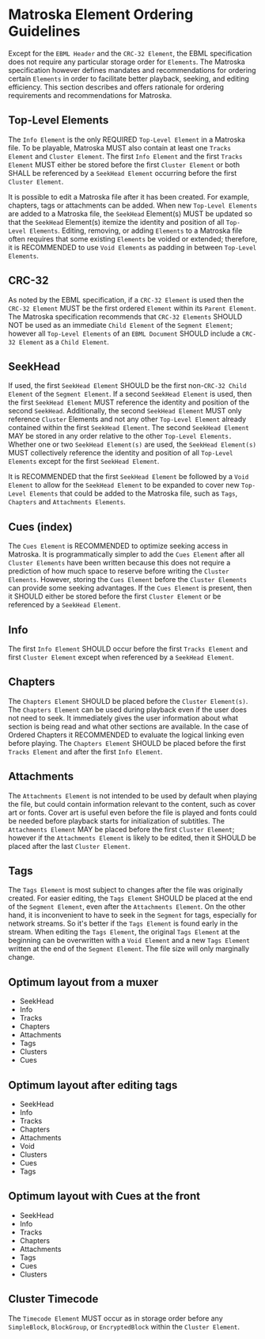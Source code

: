 ---
---

# Matroska Element Ordering Guidelines

Except for the `EBML Header` and the `CRC-32 Element`, the EBML specification does not require any particular storage order for `Elements`. The Matroska specification however defines mandates and recommendations for ordering certain `Elements` in order to facilitate better playback, seeking, and editing efficiency. This section describes and offers rationale for ordering requirements and recommendations for Matroska.

## Top-Level Elements

The `Info Element` is the only REQUIRED `Top-Level Element` in a Matroska file. To be playable, Matroska MUST also contain at least one `Tracks Element` and `Cluster Element`. The first `Info Element` and the first `Tracks Element` MUST either be stored before the first `Cluster Element` or both SHALL be referenced by a `SeekHead Element` occurring before the first `Cluster Element`.

It is possible to edit a Matroska file after it has been created. For example, chapters, tags or attachments can be added. When new `Top-Level Elements` are added to a Matroska file, the `SeekHead` Element(s) MUST be updated so that the `SeekHead` Element(s) itemize the identity and position of all `Top-Level Elements`. Editing, removing, or adding `Elements` to a Matroska file often requires that some existing `Elements` be voided or extended; therefore, it is RECOMMENDED to use `Void Elements` as padding in between `Top-Level Elements`.

## CRC-32

As noted by the EBML specification, if a `CRC-32 Element` is used then the `CRC-32 Element` MUST be the first ordered `Element` within its `Parent Element`. The Matroska specification recommends that `CRC-32 Elements` SHOULD NOT be used as an immediate `Child Element` of the `Segment Element`; however all `Top-Level Elements` of an `EBML Document` SHOULD include a `CRC-32 Element` as a `Child Element`.

## SeekHead

If used, the first `SeekHead Element` SHOULD be the first non-`CRC-32 Child Element` of the `Segment Element`. If a second `SeekHead Element` is used, then the first `SeekHead Element` MUST reference the identity and position of the second `SeekHead`. Additionally, the second `SeekHead Element` MUST only reference `Cluster` Elements and not any other `Top-Level Element` already contained within the first `SeekHead Element`. The second `SeekHead Element` MAY be stored in any order relative to the other `Top-Level Elements.` Whether one or two `SeekHead Element(s)` are used, the `SeekHead Element(s)` MUST collectively reference the identity and position of all `Top-Level Elements` except for the first `SeekHead Element`.

It is RECOMMENDED that the first `SeekHead Element` be followed by a `Void Element` to allow for the `SeekHead Element` to be expanded to cover new `Top-Level Elements` that could be added to the Matroska file, such as `Tags`, `Chapters` and `Attachments Elements`.

## Cues (index)

The `Cues Element` is RECOMMENDED to optimize seeking access in Matroska. It is programmatically simpler to add the `Cues Element` after all `Cluster Elements` have been written because this does not require a prediction of how much space to reserve before writing the `Cluster Elements`. However, storing the `Cues Element` before the `Cluster Elements` can provide some seeking advantages. If the `Cues Element` is present, then it SHOULD either be stored before the first `Cluster Element` or be referenced by a `SeekHead Element`.

## Info

The first `Info Element` SHOULD occur before the first `Tracks Element` and first `Cluster Element` except when referenced by a `SeekHead Element`.

## Chapters

The `Chapters Element` SHOULD be placed before the `Cluster Element(s)`. The `Chapters Element` can be used during playback even if the user does not need to seek. It immediately gives the user information about what section is being read and what other sections are available. In the case of Ordered Chapters it RECOMMENDED to evaluate the logical linking even before playing. The `Chapters Element` SHOULD be placed before the first `Tracks Element` and after the first `Info Element`.

## Attachments

The `Attachments Element` is not intended to be used by default when playing the file, but could contain information relevant to the content, such as cover art or fonts. Cover art is useful even before the file is played and fonts could be needed before playback starts for initialization of subtitles. The `Attachments Element` MAY be placed before the first `Cluster Element`; however if the `Attachments Element` is likely to be edited, then it SHOULD be placed after the last `Cluster Element`.

## Tags

The `Tags Element` is most subject to changes after the file was originally created. For easier editing, the `Tags Element` SHOULD be placed at the end of the `Segment Element`, even after the `Attachments Element`. On the other hand, it is inconvenient to have to seek in the `Segment` for tags, especially for network streams. So it's better if the `Tags Element` is found early in the stream. When editing the `Tags Element`, the original `Tags Element` at the beginning can be overwritten with a `Void Element` and a new `Tags Element` written at the end of the `Segment Element`. The file size will only marginally change.

## Optimum layout from a muxer

* SeekHead
* Info
* Tracks
* Chapters
* Attachments
* Tags
* Clusters
* Cues

## Optimum layout after editing tags

* SeekHead
* Info
* Tracks
* Chapters
* Attachments
* Void
* Clusters
* Cues
* Tags

## Optimum layout with Cues at the front

* SeekHead
* Info
* Tracks
* Chapters
* Attachments
* Tags
* Cues
* Clusters

## Cluster Timecode

The `Timecode Element` MUST occur as in storage order before any `SimpleBlock`, `BlockGroup`, or `EncryptedBlock` within the `Cluster Element`.
